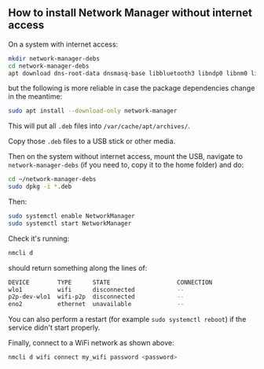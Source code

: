 ## How to install Network Manager without internet access

On a system with internet access:

```bash
mkdir network-manager-debs
cd network-manager-debs
apt download dns-root-data dnsmasq-base libbluetooth3 libndp0 libnm0 libteamdctl0 network-manager network-manager-pptp ppp pptp-linux
```

but the following is more reliable in case the package dependencies change in the meantime:

```bash
sudo apt install --download-only network-manager
```

This will put all `.deb` files into `/var/cache/apt/archives/`.

Copy those `.deb` files to a USB stick or other media.

Then on the system without internet access, mount the USB, navigate to `network-manager-debs` (if you need to, copy it to the home folder) and do:

```bash
cd ~/network-manager-debs
sudo dpkg -i *.deb
```

Then:

```bash
sudo systemctl enable NetworkManager
sudo systemctl start NetworkManager
```

Check it's running:

```bash
nmcli d
```

should return something along the lines of:

```bash
DEVICE        TYPE      STATE                   CONNECTION 
wlo1          wifi      disconnected            --
p2p-dev-wlo1  wifi-p2p  disconnected            --         
eno2          ethernet  unavailable             --         
```

You can also perform a restart (for example `sudo systemctl reboot`) if the service didn't start properly.

Finally, connect to a WiFi network as shown above:

```bash
nmcli d wifi connect my_wifi password <password>
```